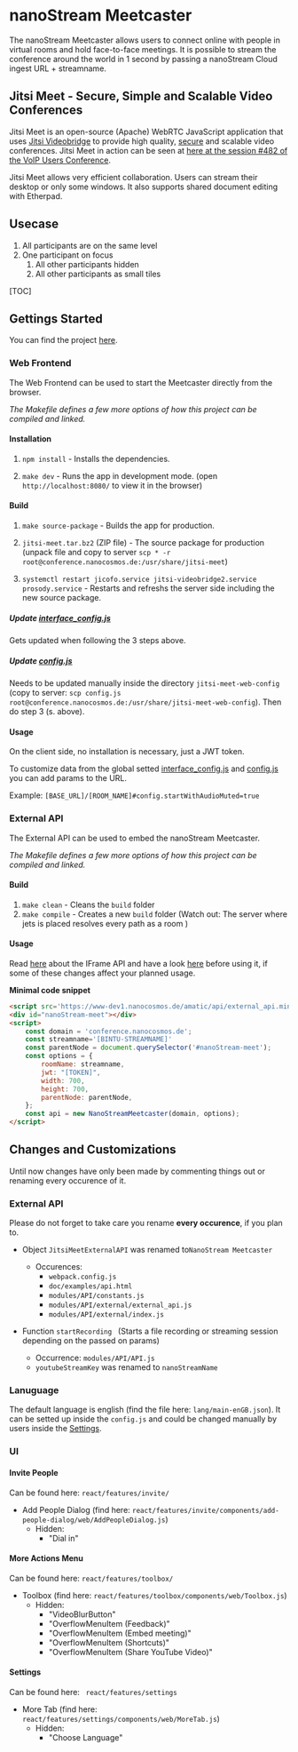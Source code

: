 # nanoStream Meetcaster



The nanoStream Meetcaster allows users to connect online with people in virtual rooms and hold face-to-face meetings. It is possible to stream the conference around the world in 1 second by passing a nanoStream Cloud ingest URL + streamname. 


## Jitsi Meet - Secure, Simple and Scalable Video Conferences

Jitsi Meet is an open-source (Apache) WebRTC JavaScript application that uses [Jitsi Videobridge](https://jitsi.org/videobridge) to provide high quality, [secure](https://jitsi.org/security) and scalable video conferences. Jitsi Meet in action can be seen at [here at the session #482 of the VoIP Users Conference](http://youtu.be/7vFUVClsNh0).

Jitsi Meet allows very efficient collaboration. Users can stream their desktop or only some windows. It also supports shared document editing with Etherpad.


## Usecase



1. All participants are on the same level
2. One participant on focus
   1. All other participants hidden
   2. All other participants as small tiles



[TOC]

## Gettings Started

You can find the project [here](https://github.com/nanocosmos-private/jitsi-meet/tree/develop).



### Web Frontend

The Web Frontend can be used to start the Meetcaster directly from the browser. 

*The Makefile defines a few more options of how this project can be compiled and linked.*



#### Installation

1. `npm install` - Installs the dependencies.

2. `make dev` - Runs the app in development mode. (open `http://localhost:8080/` to view it in the browser)



#### Build

1. `make source-package` - Builds the app for production.

2. `jitsi-meet.tar.bz2` (ZIP file) - The source package for production (unpack file and copy to server  `scp * -r root@conference.nanocosmos.de:/usr/share/jitsi-meet`)
3. `systemctl restart jicofo.service jitsi-videobridge2.service prosody.service` - Restarts and refreshs the server side including the new source package.



##### Update [interface_config.js](https://github.com/jitsi/jitsi-meet/blob/master/interface_config.js)

Gets updated when following the 3 steps above.



##### Update [config.js](https://github.com/jitsi/jitsi-meet/blob/master/config.js)

Needs to be updated manually inside the directory `jitsi-meet-web-config` (copy to server: `scp config.js root@conference.nanocosmos.de:/usr/share/jitsi-meet-web-config`). Then do step 3 (s. above).



#### Usage

On the client side, no installation is necessary, just a JWT token.

To customize data from the global setted [interface_config.js](https://github.com/jitsi/jitsi-meet/blob/master/interface_config.js) and [config.js](https://github.com/jitsi/jitsi-meet/blob/master/config.js) you can add params to the URL.

Example: `[BASE_URL]/[ROOM_NAME]#config.startWithAudioMuted=true`



### External API

The External API can be used to embed the nanoStream Meetcaster.

*The Makefile defines a few more options of how this project can be compiled and linked.*



#### Build

1. `make clean` - Cleans the `build` folder
2. `make compile` - Creates a new `build` folder (Watch out: The server where jets is placed resolves every path as a room )



#### Usage

Read [here](https://jitsi.github.io/handbook/docs/dev-guide/dev-guide-iframe) about the IFrame API and have a look [here](#External-API) before using it, if some of these changes affect your planned usage.



**Minimal code snippet**

```html
<script src='https://www-dev1.nanocosmos.de/amatic/api/external_api.min.js'></script>
<div id="nanoStream-meet"></div>
<script>
    const domain = 'conference.nanocosmos.de';
    const streamname='[BINTU-STREAMNAME]'
    const parentNode = document.querySelector('#nanoStream-meet');
    const options = {
        roomName: streamname,
        jwt: "[TOKEN]",
        width: 700,
        height: 700,
        parentNode: parentNode,
    };
    const api = new NanoStreamMeetcaster(domain, options);
</script>
```





## Changes and Customizations

Until now changes have only been made by commenting things out or renaming every occurence of it.



### External API

Please do not forget to take care you rename **every occurence**, if you plan to.



- Object `JitsiMeetExternalAPI` was renamed to`NanoStream Meetcaster` 
  - Occurences:
    - `webpack.config.js`
    - `doc/examples/api.html`
    - `modules/API/constants.js`
    - `modules/API/external/external_api.js`
    - `modules/API/external/index.js`




- Function `startRecording ` (Starts a file recording or streaming session depending on the passed on params)  
  - Occurrence: `modules/API/API.js`
  - `youtubeStreamKey` was renamed to `nanoStreamName`



### Lanuguage

The default language is english (find the file here: `lang/main-enGB.json`). It can be setted up inside the `config.js` and could be changed manually by users inside the [Settings](#Settings). 



### UI



#### Invite People

Can be found here: `react/features/invite/`



- Add People Dialog (find here: `react/features/invite/components/add-people-dialog/web/AddPeopleDialog.js`)
  - Hidden:
    - "Dial in"



#### More Actions Menu

Can be found here: `react/features/toolbox/`



- Toolbox (find here: `react/features/toolbox/components/web/Toolbox.js`)
  - Hidden:
    - "VideoBlurButton"
    - "OverflowMenuItem (Feedback)"
    - "OverflowMenuItem (Embed meeting)"
    - "OverflowMenuItem (Shortcuts)"
    - "OverflowMenuItem (Share YouTube Video)"



#### Settings

Can be found here: ` react/features/settings`



- More Tab (find here: `react/features/settings/components/web/MoreTab.js`)
  - Hidden: 
    - "Choose Language"